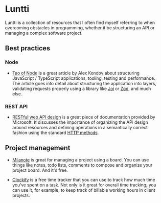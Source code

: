 # Luntti

Luntti is a collection of resources that I often find myself referring to when overcoming obstacles in programming, whether it be structuring an API or managing a complex software project.

## Best practices

### Node

- [Tao of Node](https://alexkondov.com/tao-of-node/) is a great article by Alex Kondov about structuring JavaScript / TypeScript applications, tooling, testing and performance. The article goes into detail about structuring the application into layers, validating requests properly using a library like [Joi](https://joi.dev/) or [Zod](https://zod.dev/), and much else.

### REST API

- [RESTful web API design](https://learn.microsoft.com/en-us/azure/architecture/best-practices/api-design) is a great piece of documentation provided by Microsoft. It discusses the importance of organizing the API design around resources and defining operations in a semantically correct fashion using the standard [HTTP methods](https://developer.mozilla.org/en-US/docs/Web/HTTP/Methods).

## Project management

- [Milanote](https://milanote.com/) is great for managing a project using a board. You can use things like notes, todo lists, comments to compose and organize your project board. And it's free.

- [Clockify](https://clockify.me/) is a free time tracker that you can use to track how much time you've spent on a task. Not only is it great for overall time tracking, you can use it, for example, to keep track of billable working hours in client projects.
